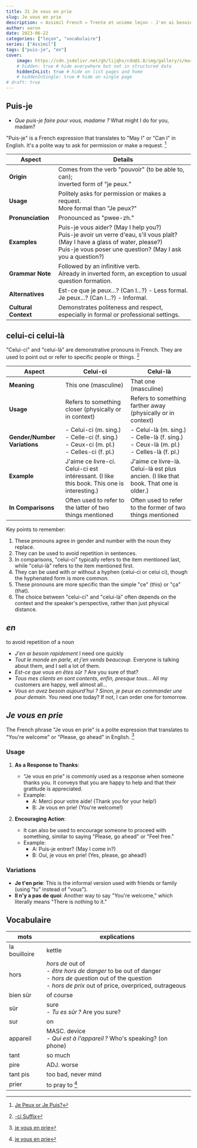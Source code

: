 ```yaml
---
title: 31 Je vous en prie
slug: Je vous en prie
description: « Assimil French » Trente et unième leçon - J'en ai besoin rapidement
author: aaron
date: 2023-06-22
categories: ["leçon", "vocabulaire"]
series: ["Assimil"]
tags: ["puis-je", "en"]
cover: 
    image: https://cdn.jsdelivr.net/gh/lijqhs/cdn@1.8/img/gallery/s/markus-spiske-BTKF6G-O8fU-unsplash.jpg
    # hidden: true # hide everywhere but not in structured data
    hiddenInList: true # hide on list pages and home
    # hiddenInSingle: true # hide on single page
# draft: true
---
```


## Puis-je

- *Que puis-je faire pour vous, madame ?* What might I do for you, madam?

"Puis-je" is a French expression that translates to "May I" or "Can I" in English. It's a polite way to ask for permission or make a request. [^1]

| Aspect            | Details                                                                                  |
|-------------------|------------------------------------------------------------------------------------------|
| **Origin**         | Comes from the verb "pouvoir" (to be able to, can); <br> inverted form of "je peux."        |
| **Usage**          | Politely asks for permission or makes a request.<br> More formal than "Je peux?"     |
| **Pronunciation**  | Pronounced as "pwee-zh."                                                                |
| **Examples**       | Puis-je vous aider? (May I help you?)<br> Puis-je avoir un verre d'eau, s'il vous plaît? (May I have a glass of water, please?)<br> Puis-je vous poser une question? (May I ask you a question?) |
| **Grammar Note**   | Followed by an infinitive verb.<br> Already in inverted form, an exception to usual question formation. |
| **Alternatives**   | Est-ce que je peux...? (Can I...?) - Less formal.<br> Je peux...? (Can I...?) - Informal. |
| **Cultural Context** | Demonstrates politeness and respect, especially in formal or professional settings.     |

[^1]: [Je Peux or Je Puis?](https://french.yabla.com/lesson-Je-Peux-or-Je-Puis-1039)

## celui-ci celui-là

"Celui-ci" and "celui-là" are demonstrative pronouns in French. They are used to point out or refer to specific people or things. [^2]

| Aspect | Celui-ci | Celui-là |
|--------|----------|----------|
| **Meaning** | This one (masculine) | That one (masculine) |
| **Usage** | Refers to something closer (physically or in context) | Refers to something farther away (physically or in context) |
| **Gender/Number Variations** | - Celui-ci (m. sing.)<br>- Celle-ci (f. sing.)<br>- Ceux-ci (m. pl.)<br>- Celles-ci (f. pl.) | - Celui-là (m. sing.)<br>- Celle-là (f. sing.)<br>- Ceux-là (m. pl.)<br>- Celles-là (f. pl.) |
| **Example** | J'aime ce livre-ci. Celui-ci est intéressant. (I like this book. This one is interesting.) | J'aime ce livre-là. Celui-là est plus ancien. (I like that book. That one is older.) |
| **In Comparisons** | Often used to refer to the latter of two things mentioned | Often used to refer to the former of two things mentioned |

Key points to remember:

1. These pronouns agree in gender and number with the noun they replace.
2. They can be used to avoid repetition in sentences.
3. In comparisons, "celui-ci" typically refers to the item mentioned last, while "celui-là" refers to the item mentioned first.
4. They can be used with or without a hyphen (celui-ci or celui ci), though the hyphenated form is more common.
5. These pronouns are more specific than the simple "ce" (this) or "ça" (that).
6. The choice between "celui-ci" and "celui-là" often depends on the context and the speaker's perspective, rather than just physical distance.

[^2]: [-ci Suffix](https://www.lawlessfrench.com/vocabulary/suffix-ci/)

## *en*

to avoid repetition of a noun

- *J'en ai besoin rapidement* I need one quickly
- *Tout le monde en parle, et j'en vends beaucoup.* Everyone is talking about them, and I sell a lot of them.
- *Est-ce que vous en êtes sûr ?* Are you sure of that?
- *Tous mes clients en sont contents, enfin, presque tous...* All my customers are happy, well almost all...
- *Vous en avez besoin aujourd'hui ? Sinon, je peux en commander une pour demain.* You need one today? If not, I can order one for tomorrow.

## *Je vous en prie*

The French phrase "Je vous en prie" is a polite expression that translates to "You're welcome" or "Please, go ahead" in English. [^3]

### Usage

1. **As a Response to Thanks**:
   - "Je vous en prie" is commonly used as a response when someone thanks you. It conveys that you are happy to help and that their gratitude is appreciated.
   - Example: 
     - A: Merci pour votre aide! (Thank you for your help!)
     - B: Je vous en prie! (You're welcome!)

2. **Encouraging Action**:
   - It can also be used to encourage someone to proceed with something, similar to saying "Please, go ahead" or "Feel free."
   - Example:
     - A: Puis-je entrer? (May I come in?)
     - B: Oui, je vous en prie! (Yes, please, go ahead!)

### Variations

- **Je t'en prie**: This is the informal version used with friends or family (using "tu" instead of "vous").
- **Il n'y a pas de quoi**: Another way to say "You're welcome," which literally means "There is nothing to it."

## Vocabulaire

| mots | explications |
| ---- | ---- |
| la bouilloire | kettle |
| hors | *hors de* out of <br> - *être hors de danger* to be out of danger <br> - *hors de question* out of the question <br> - *hors de prix* out of price, overpriced, outrageous |
| bien sûr | of course |
| sûr | sure <br> - *Tu es sûr ?* Are you sure? |
| sur | on |
| appareil | MASC. device <br>- *Qui est à l'appareil ?* Who's speaking? (on phone) |
| tant | so much |
| pire | ADJ. worse |
| tant pis | too bad, never mind |
| prier | to pray to [^3] |

[^3]: [je vous en prie](https://www.collinsdictionary.com/dictionary/french-english/prier)